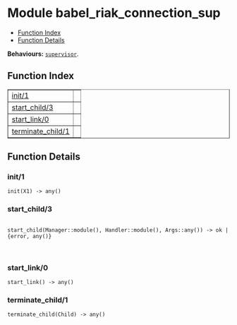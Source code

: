 

# Module babel_riak_connection_sup #
* [Function Index](#index)
* [Function Details](#functions)

__Behaviours:__ [`supervisor`](supervisor.md).

<a name="index"></a>

## Function Index ##


<table width="100%" border="1" cellspacing="0" cellpadding="2" summary="function index"><tr><td valign="top"><a href="#init-1">init/1</a></td><td></td></tr><tr><td valign="top"><a href="#start_child-3">start_child/3</a></td><td></td></tr><tr><td valign="top"><a href="#start_link-0">start_link/0</a></td><td></td></tr><tr><td valign="top"><a href="#terminate_child-1">terminate_child/1</a></td><td></td></tr></table>


<a name="functions"></a>

## Function Details ##

<a name="init-1"></a>

### init/1 ###

`init(X1) -> any()`

<a name="start_child-3"></a>

### start_child/3 ###

<pre><code>
start_child(Manager::module(), Handler::module(), Args::any()) -&gt; ok | {error, any()}
</code></pre>
<br />

<a name="start_link-0"></a>

### start_link/0 ###

`start_link() -> any()`

<a name="terminate_child-1"></a>

### terminate_child/1 ###

`terminate_child(Child) -> any()`

